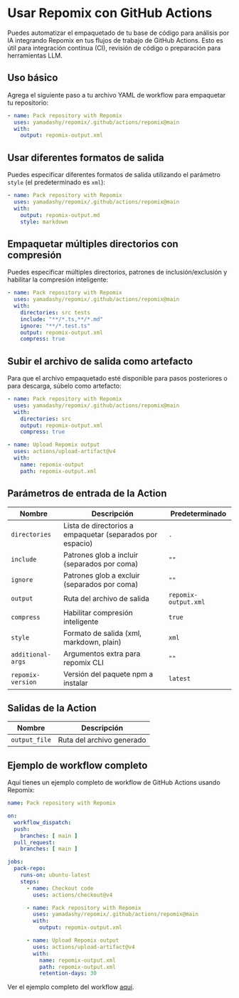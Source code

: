 # Usar Repomix con GitHub Actions

Puedes automatizar el empaquetado de tu base de código para análisis por IA integrando Repomix en tus flujos de trabajo de GitHub Actions. Esto es útil para integración continua (CI), revisión de código o preparación para herramientas LLM.

## Uso básico

Agrega el siguiente paso a tu archivo YAML de workflow para empaquetar tu repositorio:

```yaml
- name: Pack repository with Repomix
  uses: yamadashy/repomix/.github/actions/repomix@main
  with:
    output: repomix-output.xml
```

## Usar diferentes formatos de salida

Puedes especificar diferentes formatos de salida utilizando el parámetro `style` (el predeterminado es `xml`):

```yaml
- name: Pack repository with Repomix
  uses: yamadashy/repomix/.github/actions/repomix@main
  with:
    output: repomix-output.md
    style: markdown
```

## Empaquetar múltiples directorios con compresión

Puedes especificar múltiples directorios, patrones de inclusión/exclusión y habilitar la compresión inteligente:

```yaml
- name: Pack repository with Repomix
  uses: yamadashy/repomix/.github/actions/repomix@main
  with:
    directories: src tests
    include: "**/*.ts,**/*.md"
    ignore: "**/*.test.ts"
    output: repomix-output.xml
    compress: true
```

## Subir el archivo de salida como artefacto

Para que el archivo empaquetado esté disponible para pasos posteriores o para descarga, súbelo como artefacto:

```yaml
- name: Pack repository with Repomix
  uses: yamadashy/repomix/.github/actions/repomix@main
  with:
    directories: src
    output: repomix-output.xml
    compress: true

- name: Upload Repomix output
  uses: actions/upload-artifact@v4
  with:
    name: repomix-output
    path: repomix-output.xml
```

## Parámetros de entrada de la Action

| Nombre             | Descripción                                 | Predeterminado    |
|--------------------|---------------------------------------------|-------------------|
| `directories`      | Lista de directorios a empaquetar (separados por espacio) | `.`         |
| `include`          | Patrones glob a incluir (separados por coma) | `""`         |
| `ignore`           | Patrones glob a excluir (separados por coma) | `""`         |
| `output`           | Ruta del archivo de salida                   | `repomix-output.xml`     |
| `compress`         | Habilitar compresión inteligente             | `true`            |
| `style`            | Formato de salida (xml, markdown, plain)     | `xml`             |
| `additional-args`  | Argumentos extra para repomix CLI            | `""`         |
| `repomix-version`  | Versión del paquete npm a instalar           | `latest`          |

## Salidas de la Action

| Nombre         | Descripción                        |
|---------------|------------------------------------|
| `output_file` | Ruta del archivo generado           |

## Ejemplo de workflow completo

Aquí tienes un ejemplo completo de workflow de GitHub Actions usando Repomix:

```yaml
name: Pack repository with Repomix

on:
  workflow_dispatch:
  push:
    branches: [ main ]
  pull_request:
    branches: [ main ]

jobs:
  pack-repo:
    runs-on: ubuntu-latest
    steps:
      - name: Checkout code
        uses: actions/checkout@v4

      - name: Pack repository with Repomix
        uses: yamadashy/repomix/.github/actions/repomix@main
        with:
          output: repomix-output.xml

      - name: Upload Repomix output
        uses: actions/upload-artifact@v4
        with:
          name: repomix-output.xml
          path: repomix-output.xml
          retention-days: 30
```

Ver el ejemplo completo del workflow [aquí](https://github.com/yamadashy/repomix/blob/main/.github/workflows/pack-repository.yml).

